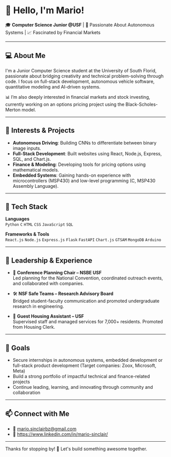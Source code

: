 # 👋 Hello, I'm Mario!

🎓 **Computer Science Junior @USF** | 🧠 Passionate About Autonomous Systems | 📈 Fascinated by Financial Markets

---

## 💻 About Me

I'm a Junior Computer Science student at the University of South Florid, passionate about bridging creativity and technical problem-solving through code. I focus on full-stack development, autonomous vehicle software, quantitative modeling and AI-driven systems.

📊 I’m also deeply interested in financial markets and stock investing, currently working on an options pricing project using the Black-Scholes-Merton model.


---

## 🧠 Interests & Projects

- **Autonomous Driving**: Building CNNs to differentiate between binary image inputs.
- **Full-Stack Development**: Built websites using React, Node.js, Express, SQL, and Chart.js.
- **Finance & Modeling**: Developing tools for pricing options using mathematical models.
- **Embedded Systems**: Gaining hands-on experience with microcontrollers (MSP430) and low-level programming (C, MSP430 Assembly Language).

---

## 🔨 Tech Stack

**Languages**  
`Python` `C` `HTML` `CSS` `JavaScript` `SQL`

**Frameworks & Tools**  
`React.js` `Node.js` `Express.js` `Flask` `FastAPI` `Chart.js` `GTSAM` `MongoDB` `Arduino`

---

## 👔 Leadership & Experience

- 🎤 **Conference Planning Chair – NSBE USF**  
  Led planning for the National Convention, coordinated outreach events, and collaborated with companies.

- 🛠 **NSF Safe Teams – Research Advisory Board**  
  Bridged student-faculty communication and promoted undergraduate research in engineering.

- 🏨 **Guest Housing Assistant – USF**  
  Supervised staff and managed services for 7,000+ residents. Promoted from Housing Clerk.

---

## 🎯 Goals

- Secure internships in autonomous systems, embedded development or full-stack product development (Target companies: Zoox, Microsoft, Meta)
- Build a strong portfolio of impactful technical and finance-related projects
- Continue leading, learning, and innovating through community and collaboration

---

## 📫 Connect with Me

- 📧 mario.sinclairbz@gmail.com
- 🔗 https://www.linkedin.com/in/mario-sinclair/

---

Thanks for stopping by! 🚀 Let's build something awesome together.
